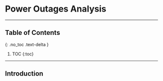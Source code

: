 # Power Outages Analysis
---

## Table of Contents
{: .no_toc .text-delta }

1. TOC
{:toc}

---

## Introduction